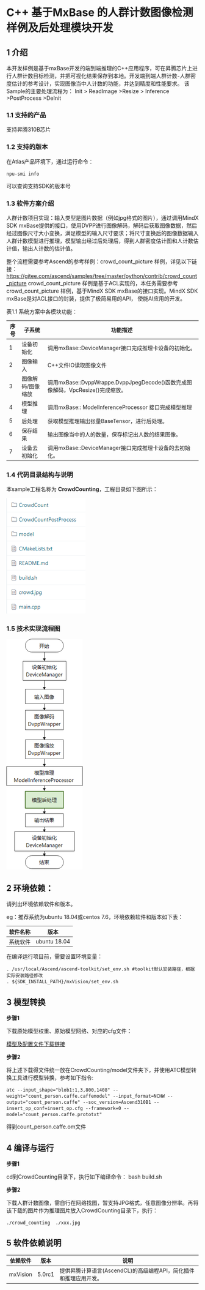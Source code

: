# C++ 基于MxBase 的人群计数图像检测样例及后处理模块开发

## 1 介绍
本开发样例是基于mxBase开发的端到端推理的C++应用程序，可在昇腾芯片上进行人群计数目标检测，并把可视化结果保存到本地。开发端到端人群计数-人群密度估计的参考设计，实现图像当中人计数的功能，并达到精度和性能要求。 该Sample的主要处理流程为： Init > ReadImage >Resize > Inference >PostProcess >DeInit

### 1.1 支持的产品

支持昇腾310B芯片

### 1.2 支持的版本

在Atlas产品环境下，通过运行命令：

```
npu-smi info
```

可以查询支持SDK的版本号

### 1.3 软件方案介绍

人群计数项目实现：输入类型是图片数据（例如jpg格式的图片），通过调用MindX SDK mxBase提供的接口，使用DVPP进行图像解码，解码后获取图像数据，然后经过图像尺寸大小变换，满足模型的输入尺寸要求；将尺寸变换后的图像数据输入人群计数模型进行推理，模型输出经过后处理后，得到人群密度估计图和人计数估计值，输出人计数的估计值。

整个流程需要参考Ascend的参考样例：crowd_count_picture 样例，详见以下链接：https://gitee.com/ascend/samples/tree/master/python/contrib/crowd_count_picture  crowd_count_picture 样例是基于ACL实现的，本任务需要参考crowd_count_picture 样例，基于MindX SDK mxBase的接口实现。MindX SDK mxBase是对ACL接口的封装，提供了极简易用的API， 使能AI应用的开发。

表1.1 系统方案中各模块功能：

| 序号 | 子系统            | 功能描述                                                     |
| ---- | ----------------- | ------------------------------------------------------------ |
| 1    | 设备初始化        | 调用mxBase::DeviceManager接口完成推理卡设备的初始化。        |
| 2    | 图像输入          | C++文件IO读取图像文件                                        |
| 3    | 图像解码/图像缩放 | 调用mxBase::DvppWrappe.DvppJpegDecode()函数完成图像解码，VpcResize()完成缩放。 |
| 4    | 模型推理          | 调用mxBase:: ModelInferenceProcessor 接口完成模型推理        |
| 5    | 后处理            | 获取模型推理输出张量BaseTensor，进行后处理。                 |
| 6    | 保存结果          | 输出图像当中的人的数量，保存标记出人数的结果图像。           |
| 7    | 设备去初始化      | 调用mxBase::DeviceManager接口完成推理卡设备的去初始化。      |

### 1.4 代码目录结构与说明

本sample工程名称为 **CrowdCounting**，工程目录如下图所示：

![image-20210813152252629](image-20210813152252629.png)

### 1.5 技术实现流程图

![image-20210813154111508](image-20210813154111508.png)

## 2 环境依赖：

请列出环境依赖软件和版本。

eg：推荐系统为ubuntu 18.04或centos 7.6，环境依赖软件和版本如下表：

| 软件名称 | 版本         |
| -------- | ------------ |
| 系统软件 | ubuntu 18.04 |

在编译运行项目前，需要设置环境变量：

```
. /usr/local/Ascend/ascend-toolkit/set_env.sh #toolkit默认安装路径，根据实际安装路径修改
. ${SDK_INSTALL_PATH}/mxVision/set_env.sh
```

## 3 模型转换

**步骤1** 

下载原始模型权重、原始模型网络、对应的cfg文件：

[模型及配置文件下载链接](https://mindx.sdk.obs.cn-north-4.myhuaweicloud.com/mindxsdk-referenceapps%20/contrib/CrowdCounting/model.zip)

**步骤2**

将上述下载得文件统一放在CrowdCounting/model文件夹下，并使用ATC模型转换工具进行模型转换，参考如下指令:

```
atc --input_shape="blob1:1,3,800,1408" --weight="count_person.caffe.caffemodel" --input_format=NCHW --output="count_person.caffe" --soc_version=Ascend310B1 --insert_op_conf=insert_op.cfg --framework=0 --model="count_person.caffe.prototxt" 
```

得到count_person.caffe.om文件

## 4 编译与运行

**步骤1** 

cd到CrowdCounting目录下，执行如下编译命令： bash build.sh

**步骤2**

下载人群计数图像，需自行在网络找图，暂支持JPG格式，任意图像分辨率。再将该下载的图片作为推理图片放入CrowdCounting目录下，执行：

```
./crowd_counting  ./xxx.jpg
```

## 5 软件依赖说明

| 依赖软件 | 版本  | 说明                                                         |
| -------- | ----- | ------------------------------------------------------------ |
| mxVision | 5.0rc1 | 提供昇腾计算语言(AscendCL)的高级编程API，简化插件和推理应用开发。 |



